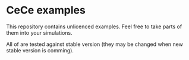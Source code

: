 # CeCe examples

This repository contains unlicenced examples. Feel free to take parts of them into your simulations.

All of are tested against stable version (they may be changed when new stable version is comming).
